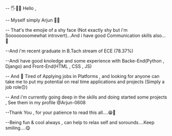 -- 🖐️🖖👋 Hello  , 

-- Myself simply Arjun 😶‍🌫️ 

-- That's the emojie of a shy face (Not exactly shy but i'm Soooooooomewhat introvert)...And i have good Communication skills also...👻

--And i'm recent graduate in B.Tach stream of ECE (78.37%)

--Andi have good knoledge and some experience with Backe-End(Python , Django) and Front-End(HTML , CSS , JS)

-- And 🙂 Tired of Applying jobs in Platforms  , and looking for anyone can take me to put my potential on real time applications and projects (Simply a job role🙃) 

-- And i'm currently going deep in the skills and doing started some projects , See them in my profile @Arjun-0608

--Thank You , for your patience to read this all....😁🤝

--Being fun & cool always , can help to relax self and sorounds....Keep smiling....😋

<!---
Arjun-0608/Arjun-0608 is a ✨ special ✨ repository because its `README.md` (this file) appears on your GitHub profile.
You can click the Preview link to take a look at your changes.
--->
